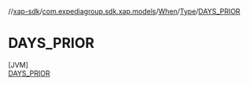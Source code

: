 //[xap-sdk](../../../../../index.md)/[com.expediagroup.sdk.xap.models](../../../index.md)/[When](../../index.md)/[Type](../index.md)/[DAYS_PRIOR](index.md)

# DAYS_PRIOR

[JVM]\
[DAYS_PRIOR](index.md)
